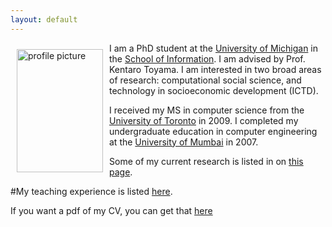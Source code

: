 ```yaml
---
layout: default
---
```


<img style="width=305px;height=435px;float:left;padding:10px;"
src="/image/personal-photo.jpg" alt="profile picture" width="138" height="197">

I am a PhD student at the [University of Michigan](http://www.umich.edu) in the [School of Information](http://si.umich.edu). I am advised by Prof. Kentaro Toyama. I am interested in two broad areas of research: computational social science, and technology in socioeconomic development (ICTD).

I received my MS in computer science from the [University of Toronto](http://www.utoronto.ca) in 2009. I completed my undergraduate education in computer engineering at the [University of Mumbai](http://mu.ac.in) in 2007.

Some of my current research is listed in on [this page](/Research/).

#My teaching experience is listed [here](/Teaching/).

If you want a pdf of my CV, you can get that [here](/cv/CV_Marathe.pdf)

